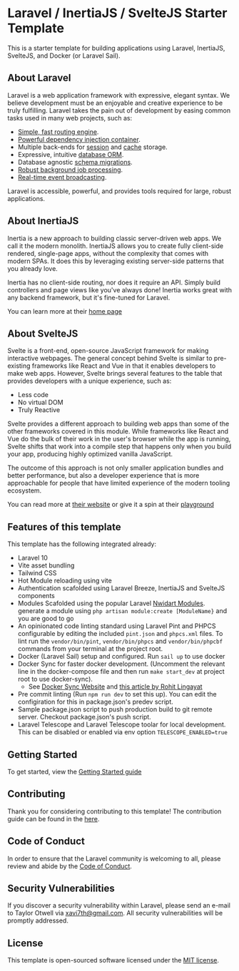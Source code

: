 # Laravel / InertiaJS / SvelteJS Starter Template

This is a starter template for building applications using Laravel, InertiaJS, SvelteJS, and Docker (or Laravel Sail).

## About Laravel

Laravel is a web application framework with expressive, elegant syntax. We believe development must be an enjoyable and creative experience to be truly fulfilling. Laravel takes the pain out of development by easing common tasks used in many web projects, such as:

- [Simple, fast routing engine](https://laravel.com/docs/routing).
- [Powerful dependency injection container](https://laravel.com/docs/container).
- Multiple back-ends for [session](https://laravel.com/docs/session) and [cache](https://laravel.com/docs/cache) storage.
- Expressive, intuitive [database ORM](https://laravel.com/docs/eloquent).
- Database agnostic [schema migrations](https://laravel.com/docs/migrations).
- [Robust background job processing](https://laravel.com/docs/queues).
- [Real-time event broadcasting](https://laravel.com/docs/broadcasting).

Laravel is accessible, powerful, and provides tools required for large, robust applications.

## About InertiaJS

Inertia is a new approach to building classic server-driven web apps. We call it the modern monolith. InertiaJS allows you to create fully client-side rendered, single-page apps, without the complexity that comes with modern SPAs. It does this by leveraging existing server-side patterns that you already love.

Inertia has no client-side routing, nor does it require an API. Simply build controllers and page views like you've always done! Inertia works great with any backend framework, but it's fine-tuned for Laravel.

You can learn more at their [home page](https://inertiajs.com/)

## About SvelteJS

Svelte is a front-end, open-source JavaScript framework for making interactive webpages. The general concept behind Svelte is similar to pre-existing frameworks like React and Vue in that it enables developers to make web apps. However, Svelte brings several features to the table that provides developers with a unique experience, such as:

  - Less code
  - No virtual DOM
  - Truly Reactive

Svelte provides a different approach to building web apps than some of the other frameworks covered in this module. While frameworks like React and Vue do the bulk of their work in the user's browser while the app is running, Svelte shifts that work into a compile step that happens only when you build your app, producing highly optimized vanilla JavaScript.

The outcome of this approach is not only smaller application bundles and better performance, but also a developer experience that is more approachable for people that have limited experience of the modern tooling ecosystem.

You can read more at [their website](https://svelte.dev) or give it a spin at their [playground](https://learn.svelte.dev/tutorial/welcome-to-svelte)


## Features of this template

This template has the following integrated already:

- Laravel 10
- Vite asset bundling
- Tailwind CSS
- Hot Module reloading using vite
- Authentication scafolded using Laravel Breeze, InertiaJS and SvelteJS components
- Modules Scafolded using the popular Laravel [Nwidart Modules](https://laravelmodules.com/). generate a module using ```php artisan module:create [ModuleName}``` and you are good to go
- An opinionated code linting standard using Laravel Pint and PHPCS configurable by editing the included ```pint.json``` and ```phpcs.xml``` files. To lint run the ```vendor/bin/pint```, ```vendor/bin/phpcs``` and ```vendor/bin/phpcbf``` commands from your terminal at the project root.
- Docker (Laravel Sail) setup and configured. Run ```sail up``` to use docker
- Docker Sync for faster docker development. (Uncomment the relevant line in the docker-compose file and then run ```make start_dev``` at project root to use docker-sync).
  - See [Docker Sync Website](http://docker-sync.io/) and [this article by Rohit Lingayat](https://betterprogramming.pub/improve-performance-of-docker-on-macos-by-using-docker-sync-4f46edbde570)
- Pre commit linting (Run ```npm run dev``` to set this up). You can edit the configiration for this in package.json's predev script.
- Sample package.json script to push production build to git remote server. Checkout package.json's push script.
- Laravel Telescope and Laravel Telescope toolar for local development. This can be disabled or enabled via env option ```TELESCOPE_ENABLED=true```

## Getting Started

To get started, view the [Getting Started guide](GETTING_STARTED.md)

## Contributing

Thank you for considering contributing to this template! The contribution guide can be found in the [here](CONTRIBUTING.md).

## Code of Conduct

In order to ensure that the Laravel community is welcoming to all, please review and abide by the [Code of Conduct](CODE_OF_CONDUCT.md).

## Security Vulnerabilities

If you discover a security vulnerability within Laravel, please send an e-mail to Taylor Otwell via [xavi7th@gmail.com](mailto:xavi7th@gmail.com). All security vulnerabilities will be promptly addressed.

## License

This template is open-sourced software licensed under the [MIT license](https://opensource.org/licenses/MIT).
